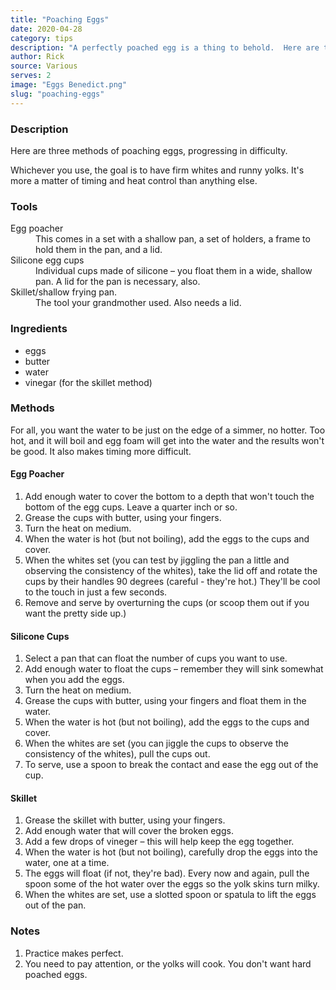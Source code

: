 ```yaml
---
title: "Poaching Eggs"
date: 2020-04-28
category: tips
description: "A perfectly poached egg is a thing to behold.  Here are three methods to do it right."
author: Rick
source: Various
serves: 2
image: "Eggs Benedict.png"
slug: "poaching-eggs"
---
```

### Description

Here are three methods of poaching eggs, progressing in difficulty.

Whichever you use, the goal is to have firm whites and runny yolks. It's more a matter of timing and heat control than anything else.

### Tools

<dl>
<dt>Egg poacher</dt>
<dd>This comes in a set with a shallow pan, a set of holders, a frame to hold them in the pan, and a lid.</dd>
<dt>Silicone egg cups</dt>
<dd>Individual cups made of silicone &ndash; you float them in a wide, shallow pan.  A lid for the pan is necessary, also.</dd>
<dt>Skillet/shallow frying pan.</dt>
<dd>The tool your grandmother used.  Also needs a lid.</dd>
</dt>

### Ingredients

* eggs
* butter
* water
* vinegar (for the skillet method)

### Methods

For all, you want the water to be just on the edge of a simmer, no hotter.  Too hot, and it will boil and egg foam will get into the water and the results won't be good.  It also makes timing more difficult.

#### Egg Poacher

1. Add enough water to cover the bottom to a depth that won't touch the bottom of the egg cups.  Leave a quarter inch or so.
1. Grease the cups with butter, using your fingers.
1. Turn the heat on medium.
1. When the water is hot (but not boiling), add the eggs to the cups and cover.
1. When the whites set (you can test by jiggling the pan a little and observing the consistency of the whites), take the lid off and rotate the cups by their handles 90 degrees (careful - they're hot.)  They'll be cool to the touch in just a few seconds.
1. Remove and serve by overturning the cups (or scoop them out if you want the pretty side up.)

#### Silicone Cups

1. Select a pan that can float the number of cups you want to use.
1. Add enough water to float the cups &ndash; remember they will sink somewhat when you add the eggs.
1. Turn the heat on medium.
1. Grease the cups with butter, using your fingers and float them in the water.
1. When the water is hot (but not boiling), add the eggs to the cups and cover.
1. When the whites are set (you can jiggle the cups to observe the consistency of the whites), pull the cups out.
1. To serve, use a spoon to break the contact and ease the egg out of the cup.

#### Skillet

1. Grease the skillet with butter, using your fingers.
1. Add enough water that will cover the broken eggs.
1. Add a few drops of vineger &ndash; this will help keep the egg together.
1. When the water is hot (but not boiling), carefully drop the eggs into the water, one at a time.
1. The eggs will float (if not, they're bad).  Every now and again, pull the spoon some of the hot water over the eggs so the yolk skins turn milky.
1. When the whites are set, use a slotted spoon or spatula to lift the eggs out of the pan.

### Notes

1. Practice makes perfect.
1. You need to pay attention, or the yolks will cook.  You don't want hard poached eggs.